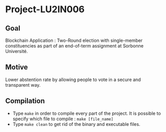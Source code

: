 # Project-LU2IN006




## Goal

Blockchain Application : Two-Round election with single-member constituencies as part of an end-of-term assignment at Sorbonne Université.




## Motive

Lower abstention rate by allowing people to vote in a secure and transparent way.




## Compilation

- Type `make` in order to compile every part of the project. It is possible to specify which file to compile : `make [file_name]`
- Type `make clean` to get rid of the binary and executable files. 
